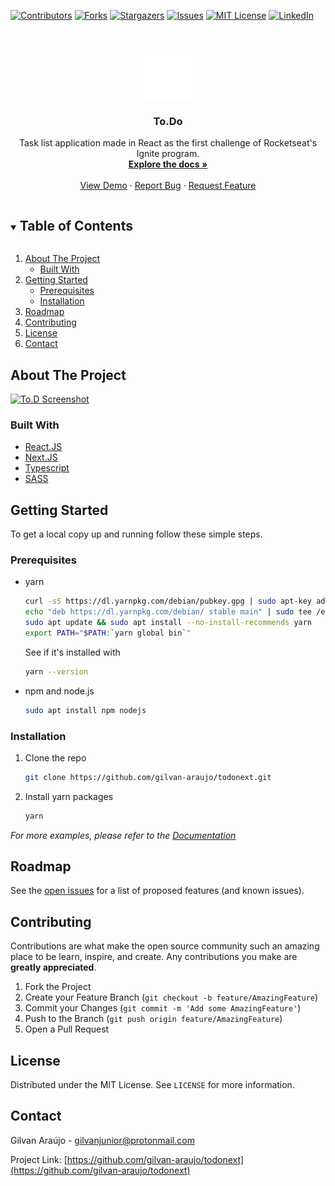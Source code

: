 <!--
*** Thanks for checking out the Best-README-Template. If you have a suggestion
*** that would make this better, please fork the repo and create a pull request
*** or simply open an issue with the tag "enhancement".
*** Thanks again! Now go create something AMAZING! :D
***
***
***
*** To avoid retyping too much info. Do a search and replace for the following:
*** gilvan-araujo, todonext, twitter_handle, gilvanjunior@protonmail.com, To.Do, Task list application made in React as the first challenge of Rocketseat's Ignite program.
-->

<!-- PROJECT SHIELDS -->
<!--
*** I'm using markdown "reference style" links for readability.
*** Reference links are enclosed in brackets [ ] instead of parentheses ( ).
*** See the bottom of this document for the declaration of the reference variables
*** for contributors-url, forks-url, etc. This is an optional, concise syntax you may use.
*** https://www.markdownguide.org/basic-syntax/#reference-style-links
-->
[![Contributors][contributors-shield]][contributors-url]
[![Forks][forks-shield]][forks-url]
[![Stargazers][stars-shield]][stars-url]
[![Issues][issues-shield]][issues-url]
[![MIT License][license-shield]][license-url]
[![LinkedIn][linkedin-shield]][linkedin-url]

<!-- PROJECT LOGO -->
<br />
<p align="center">
  <a href="https://github.com/gilvan-araujo/todonext">
    <img src="public/logo.svg" alt="Logo" width="80" height="80">
  </a>

  <h3 align="center">To.Do</h3>

  <p align="center">
    Task list application made in React as the first challenge of Rocketseat's Ignite program.
    <br />
    <a href="https://github.com/gilvan-araujo/todonext"><strong>Explore the docs »</strong></a>
    <br />
    <br />
    <a href="https://github.com/gilvan-araujo/todonext">View Demo</a>
    ·
    <a href="https://github.com/gilvan-araujo/todonext/issues">Report Bug</a>
    ·
    <a href="https://github.com/gilvan-araujo/todonext/issues">Request Feature</a>
  </p>
</p>

<!-- TABLE OF CONTENTS -->
<details open="open">
  <summary><h2 style="display: inline-block">Table of Contents</h2></summary>
  <ol>
    <li>
      <a href="#about-the-project">About The Project</a>
      <ul>
        <li><a href="#built-with">Built With</a></li>
      </ul>
    </li>
    <li>
      <a href="#getting-started">Getting Started</a>
      <ul>
        <li><a href="#prerequisites">Prerequisites</a></li>
        <li><a href="#installation">Installation</a></li>
      </ul>
    </li>
    <!-- <li><a href="#usage">Usage</a></li> -->
    <li><a href="#roadmap">Roadmap</a></li>
    <li><a href="#contributing">Contributing</a></li>
    <li><a href="#license">License</a></li>
    <li><a href="#contact">Contact</a></li>
    <!-- <li><a href="#acknowledgements">Acknowledgements</a></li> -->
  </ol>
</details>

<!-- ABOUT THE PROJECT -->
## About The Project

[![To.D Screenshot](https://user-images.githubusercontent.com/45008443/120032597-cdb18c80-bfd0-11eb-9325-5a1c19eb505f.png)](https://to-do-next-blue.vercel.app/)

### Built With

* [React.JS](https://reactjs.org/)
* [Next.JS](https://nextjs.org/)
* [Typescript](https://www.typescriptlang.org/)
* [SASS](https://sass-lang.com/)

<!-- GETTING STARTED -->
## Getting Started

To get a local copy up and running follow these simple steps.

### Prerequisites

* yarn

  ```sh
  curl -sS https://dl.yarnpkg.com/debian/pubkey.gpg | sudo apt-key add -
  echo "deb https://dl.yarnpkg.com/debian/ stable main" | sudo tee /etc/apt/sources.list.d/yarn.list
  sudo apt update && sudo apt install --no-install-recommends yarn
  export PATH="$PATH:`yarn global bin`"
  ```

  See if it's installed with

  ```sh
  yarn --version
  ```

* npm and node.js

  ```sh
  sudo apt install npm nodejs
  ```

### Installation

1. Clone the repo

   ```sh
   git clone https://github.com/gilvan-araujo/todonext.git
   ```

2. Install yarn packages

   ```sh
   yarn
   ```

<!-- USAGE EXAMPLES -->
<!-- ## Usage

Video demonstration -->

_For more examples, please refer to the [Documentation](https://example.com)_

<!-- ROADMAP -->
## Roadmap

See the [open issues](https://github.com/gilvan-araujo/todonext/issues) for a list of proposed features (and known issues).

<!-- CONTRIBUTING -->
## Contributing

Contributions are what make the open source community such an amazing place to be learn, inspire, and create. Any contributions you make are **greatly appreciated**.

1. Fork the Project
2. Create your Feature Branch (`git checkout -b feature/AmazingFeature`)
3. Commit your Changes (`git commit -m 'Add some AmazingFeature'`)
4. Push to the Branch (`git push origin feature/AmazingFeature`)
5. Open a Pull Request

<!-- LICENSE -->
## License

Distributed under the MIT License. See `LICENSE` for more information.

<!-- CONTACT -->
## Contact

Gilvan Araújo - gilvanjunior@protonmail.com

Project Link: [https://github.com/gilvan-araujo/todonext](https://github.com/gilvan-araujo/todonext)

<!-- ACKNOWLEDGEMENTS -->
<!-- ## Acknowledgements

* []()
* []()
* []() -->

<!-- MARKDOWN LINKS & IMAGES -->
<!-- https://www.markdownguide.org/basic-syntax/#reference-style-links -->
[contributors-shield]: https://img.shields.io/github/contributors/gilvan-araujo/todonext.svg?style=for-the-badge
[contributors-url]: https://github.com/gilvan-araujo/todonext/graphs/contributors
[forks-shield]: https://img.shields.io/github/forks/gilvan-araujo/todonext.svg?style=for-the-badge
[forks-url]: https://github.com/gilvan-araujo/todonext/network/members
[stars-shield]: https://img.shields.io/github/stars/gilvan-araujo/todonext.svg?style=for-the-badge
[stars-url]: https://github.com/gilvan-araujo/todonext/stargazers
[issues-shield]: https://img.shields.io/github/issues/gilvan-araujo/todonext.svg?style=for-the-badge
[issues-url]: https://github.com/gilvan-araujo/todonext/issues
[license-shield]: https://img.shields.io/github/license/gilvan-araujo/todonext.svg?style=for-the-badge
[license-url]: https://github.com/gilvan-araujo/todonext/blob/master/LICENSE.txt
[linkedin-shield]: https://img.shields.io/badge/-LinkedIn-black.svg?style=for-the-badge&logo=linkedin&colorB=555
[linkedin-url]: https://linkedin.com/in/gilvan-araujo
